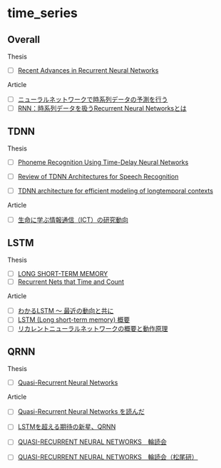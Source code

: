 # time_series

## Overall
Thesis
- [ ] [Recent Advances in Recurrent Neural Networks](https://arxiv.org/abs/1801.01078)

Article
- [ ] [ニューラルネットワークで時系列データの予測を行う](https://qiita.com/icoxfog417/items/2791ee878deee0d0fd9c)
- [ ] [RNN：時系列データを扱うRecurrent Neural Networksとは](https://deepage.net/deep_learning/2017/05/23/recurrent-neural-networks.html)

## TDNN
Thesis
- [ ] [Phoneme Recognition Using Time-Delay Neural Networks](http://www.cs.toronto.edu/~fritz/absps/waibelTDNN.pdf)
- [ ] [Review of TDNN Architectures for Speech Recognition](http://isl.anthropomatik.kit.edu/pdf/Sugiyama1991.pdf)
- [ ] [TDNN architecture for efficient modeling of longtemporal contexts](http://www.danielpovey.com/files/2015_interspeech_multisplice.pdf)


Article
- [ ] [生命に学ぶ情報通信（ICT）の研究動向](http://www.nict.go.jp/publication/shuppan/kihou-journal/kihou-vol54no4/0201.pdf)

## LSTM
Thesis
- [ ] [LONG SHORT-TERM MEMORY](http://www.bioinf.jku.at/publications/older/2604.pdf)
- [ ] [Recurrent Nets that Time and Count](ftp://ftp.idsia.ch/pub/juergen/TimeCount-IJCNN2000.pdf)

Article
- [ ] [わかるLSTM ～ 最近の動向と共に](https://qiita.com/t_Signull/items/21b82be280b46f467d1b)
- [ ] [LSTM (Long short-term memory) 概要](https://www.slideshare.net/KenjiUrai/kenji-urailstm)
- [ ] [リカレントニューラルネットワークの概要と動作原理](https://wbawakate.jp/data/event/5/rnn.pdf)

## QRNN
Thesis
- [ ] [Quasi-Recurrent Neural Networks](https://arxiv.org/abs/1611.01576)

Article
- [ ] [Quasi-Recurrent Neural Networks を読んだ](http://musyoku.github.io/2017/05/30/Quasi-Recurrent-Neural-Networks/)
- [ ] [LSTMを超える期待の新星、QRNN](https://qiita.com/icoxfog417/items/d77912e10a7c60ae680e)
- [ ] [QUASI-RECURRENT NEURAL NETWORKS　輪読会](https://www.slideshare.net/DeepLearningJP2016/dlquasirecurrent-neural-networks)
- [ ] [QUASI-RECURRENT NEURAL NETWORKS　輪読会（松尾研）](https://www.slideshare.net/DeepLearningJP2016/dlquasirecurrent-neural-networks-75906862)





